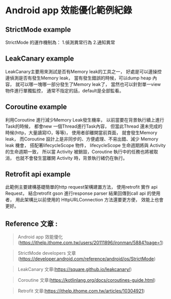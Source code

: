 # Android app 效能優化範例紀錄

## StrictMode example
StrictMode 的運作機制為：
1.偵測異常行為
2.通知異常


## LeakCanary example
LeakCanary主要用來測試是否有Memory leak的工具之一，
好處是可以邊操控邊偵測是否有發生Memory leak，
當有發生錯誤的時候，可以dump heap 內容，
就可以哪一塊哪一部分發生了Memory leak了，
當然也可以針對單一view 物件進行單獨監控，
通常不指定的話，default是全部監看。 


## Coroutine example
利用Coroutine 進行減少Memory Leak發生機率，
以前當要在背景執行續上進行Task的時候，
都會new 一個Thread進行Task內容，
但當此Thread 還未完成的時候(http，大量讀寫IO，等等)，
使用者卻離開當前頁面，
就會發生Memory leak，
而Coroutine 設計上是非同步的、方便處理、不易出錯、減少 Memory leak 機會，
搭配著lifecycleScope 物件，
lifecycleScope 生命週期將與 Activity 的生命週期一致，
所以當 Activity 被銷毀，Coroutine 執行中的任務也將被取消，
也就不會發生當離開 Activity 時，背景執行緒仍在執行。


## Retrofit api example
此範例主要建構基礎簡單的http request架構建置方法，
使用retrofit 實作 api Request，
結合retrofit gson 進行response parser 結果回傳到call api 的使用者，
用此架構比以前使用的 HttpURLConnection 方法還要更方便，
效能上也會更好。





## Reference 文章 : 

> Android app 效能優化(https://ithelp.ithome.com.tw/users/20111896/ironman/5884?page=1)

> StrictMode developers 文章(https://developer.android.com/reference/android/os/StrictMode)
 
> LeakCanary 文章(https://square.github.io/leakcanary/)

> Coroutine 文章(https://kotlinlang.org/docs/coroutines-guide.html)

> Retrofit 文章(https://ithelp.ithome.com.tw/articles/10304921)

